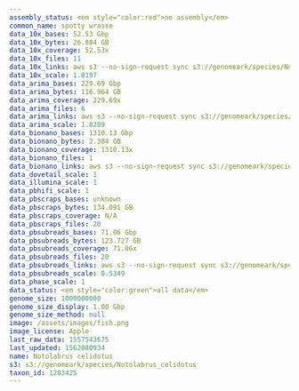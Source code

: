```yaml
---
assembly_status: <em style="color:red">no assembly</em>
common_name: spotty wrasse
data_10x_bases: 52.53 Gbp
data_10x_bytes: 26.884 GB
data_10x_coverage: 52.53x
data_10x_files: 11
data_10x_links: aws s3 --no-sign-request sync s3://genomeark/species/Notolabrus_celidotus/fNotCel1/genomic_data/10x/ .<br>
data_10x_scale: 1.8197
data_arima_bases: 229.69 Gbp
data_arima_bytes: 116.964 GB
data_arima_coverage: 229.69x
data_arima_files: 6
data_arima_links: aws s3 --no-sign-request sync s3://genomeark/species/Notolabrus_celidotus/fNotCel1/genomic_data/arima/ .<br>
data_arima_scale: 1.8289
data_bionano_bases: 1310.13 Gbp
data_bionano_bytes: 2.384 GB
data_bionano_coverage: 1310.13x
data_bionano_files: 1
data_bionano_links: aws s3 --no-sign-request sync s3://genomeark/species/Notolabrus_celidotus/fNotCel1/genomic_data/bionano/ .<br>
data_dovetail_scale: 1
data_illumina_scale: 1
data_pbhifi_scale: 1
data_pbscraps_bases: unknown
data_pbscraps_bytes: 134.091 GB
data_pbscraps_coverage: N/A
data_pbscraps_files: 20
data_pbsubreads_bases: 71.06 Gbp
data_pbsubreads_bytes: 123.727 GB
data_pbsubreads_coverage: 71.06x
data_pbsubreads_files: 20
data_pbsubreads_links: aws s3 --no-sign-request sync s3://genomeark/species/Notolabrus_celidotus/fNotCel1/genomic_data/pacbio/ . --exclude "*scraps.bam* --exclude "*ccs.bam*"<br>
data_pbsubreads_scale: 0.5349
data_phase_scale: 1
data_status: <em style="color:green">all data</em>
genome_size: 1000000000
genome_size_display: 1.00 Gbp
genome_size_method: null
image: /assets/images/fish.png
image_license: Apple
last_raw_data: 1557543675
last_updated: 1562080934
name: Notolabrus celidotus
s3: s3://genomeark/species/Notolabrus_celidotus
taxon_id: 1203425
---
```

